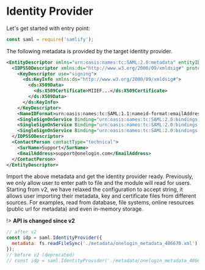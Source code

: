 # Identity Provider

Let's get started with entry point:
```javascript
const saml = require('samlify');
```

The following metadata is provided by the target identity provider.

```xml
<EntityDescriptor xmlns="urn:oasis:names:tc:SAML:2.0:metadata" entityID="https://app.onelogin.com/saml/metadata/486670">
  <IDPSSODescriptor xmlns:ds="http://www.w3.org/2000/09/xmldsig#" protocolSupportEnumeration="urn:oasis:names:tc:SAML:2.0:protocol">
    <KeyDescriptor use="signing">
      <ds:KeyInfo xmlns:ds="http://www.w3.org/2000/09/xmldsig#">
        <ds:X509Data>
          <ds:X509Certificate>MIIEF...</ds:X509Certificate>
        </ds:X509Data>
      </ds:KeyInfo>
    </KeyDescriptor>
    <NameIDFormat>urn:oasis:names:tc:SAML:1.1:nameid-format:emailAddress</NameIDFormat>
    <SingleSignOnService Binding="urn:oasis:names:tc:SAML:2.0:bindings:HTTP-Redirect" Location="https://esaml2.onelogin.com/trust/saml2/http-post/sso/486670"/>
    <SingleSignOnService Binding="urn:oasis:names:tc:SAML:2.0:bindings:HTTP-POST" Location="https://esaml2.onelogin.com/trust/saml2/http-post/sso/486670"/>
    <SingleSignOnService Binding="urn:oasis:names:tc:SAML:2.0:bindings:SOAP" Location="https://esaml2.onelogin.com/trust/saml2/soap/sso/486670"/>
  </IDPSSODescriptor>
  <ContactPerson contactType="technical">
    <SurName>Support</SurName>
    <EmailAddress>support@onelogin.com</EmailAddress>
  </ContactPerson>
</EntityDescriptor>
```

Import the above metadata and get the identity provider ready. Previously, we only allow user to enter path to file and the module will read for users. Starting from v2, we have relaxed the configuration to accept string, it allows user importing their metadata, key and certificate files from different sources. For examples, read from database, file systems, online resources (public url for metadata) and even in-memory storage.

!> **API is changed since v2**

```javascript
// after v2
const idp = saml.IdentityProvider({
  metadata: fs.readFileSync('./metadata/onelogin_metadata_486670.xml')
});
// before v2 (deprecated)
// const idp = saml.IdentityProvider('./metadata/onelogin_metadata_486670.xml');
```
